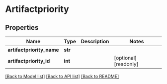 # Artifactpriority

## Properties
Name | Type | Description | Notes
------------ | ------------- | ------------- | -------------
**artifactpriority_name** | **str** |  | 
**artifactpriority_id** | **int** |  | [optional] [readonly] 

[[Back to Model list]](../README.md#documentation-for-models) [[Back to API list]](../README.md#documentation-for-api-endpoints) [[Back to README]](../README.md)


